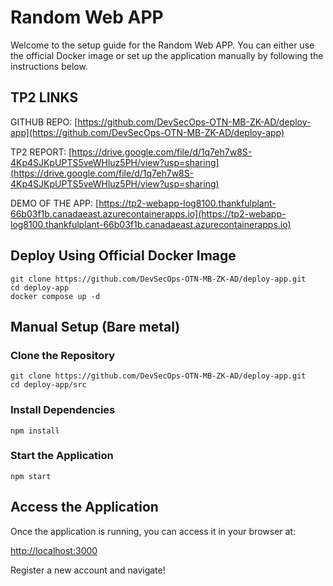 # Random Web APP
Welcome to the setup guide for the Random Web APP. You can either use the official Docker image or set up the application manually by following the instructions below.

## TP2 LINKS
GITHUB REPO: [https://github.com/DevSecOps-OTN-MB-ZK-AD/deploy-app](https://github.com/DevSecOps-OTN-MB-ZK-AD/deploy-app)

TP2 REPORT: [https://drive.google.com/file/d/1q7eh7w8S-4Kp4SJKpUPTS5veWHluz5PH/view?usp=sharing](https://drive.google.com/file/d/1q7eh7w8S-4Kp4SJKpUPTS5veWHluz5PH/view?usp=sharing)

DEMO OF THE APP: [https://tp2-webapp-log8100.thankfulplant-66b03f1b.canadaeast.azurecontainerapps.io](https://tp2-webapp-log8100.thankfulplant-66b03f1b.canadaeast.azurecontainerapps.io)

## Deploy Using Official Docker Image
```
git clone https://github.com/DevSecOps-OTN-MB-ZK-AD/deploy-app.git
cd deploy-app
docker compose up -d
```

## Manual Setup (Bare metal)
### Clone the Repository
```
git clone https://github.com/DevSecOps-OTN-MB-ZK-AD/deploy-app.git
cd deploy-app/src
```

### Install Dependencies
```
npm install
```

### Start the Application
```
npm start
```

## Access the Application
Once the application is running, you can access it in your browser at:

[http://localhost:3000](http://localhost:3000)

Register a new account and navigate!
